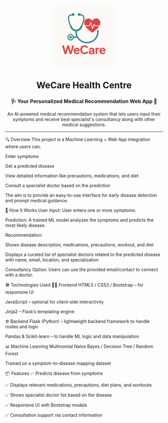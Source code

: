 <p align="center">
  <img src="static/img.png" alt="WeCare Logo" width="200"/>
</p>

<h1 align="center">WeCare Health Centre</h1>
<h3 align="center">🩺 Your Personalized Medical Recommendation Web App 🧠</h3>

<p align="center">
  An AI-powered medical recommendation system that lets users input their symptoms and receive best specialist's consultancy along with other medical suggestions.
</p>

---

🔍 Overview
This project is a Machine Learning + Web App integration where users can:

Enter symptoms

Get a predicted disease

View detailed information like precautions, medications, and diet

Consult a specialist doctor based on the prediction

The aim is to provide an easy-to-use interface for early disease detection and prompt medical guidance.

🚀 How It Works
User Input: User enters one or more symptoms.

Prediction: A trained ML model analyzes the symptoms and predicts the most likely disease.

Recommendation:

Shows disease description, medications, precautions, workout, and diet

Displays a curated list of specialist doctors related to the predicted disease with name, email, location, and specialization

Consultancy Option: Users can use the provided email/contact to connect with a doctor.

🛠️ Technologies Used
👨‍💻 Frontend
HTML5 / CSS3 / Bootstrap – for responsive UI

JavaScript – optional for client-side interactivity

Jinja2 – Flask’s templating engine

⚙️ Backend
Flask (Python) – lightweight backend framework to handle routes and logic

Pandas & Scikit-learn – to handle ML logic and data manipulation

📊 Machine Learning
Multinomial Naive Bayes / Decision Tree / Random Forest

Trained on a symptom-to-disease mapping dataset

📦 Features
✅ Predicts disease from symptoms

✅ Displays relevant medications, precautions, diet plans, and workouts

✅ Shows specialist doctor list based on the disease

✅ Responsive UI with Bootstrap modals

✅ Consultation support via contact information
